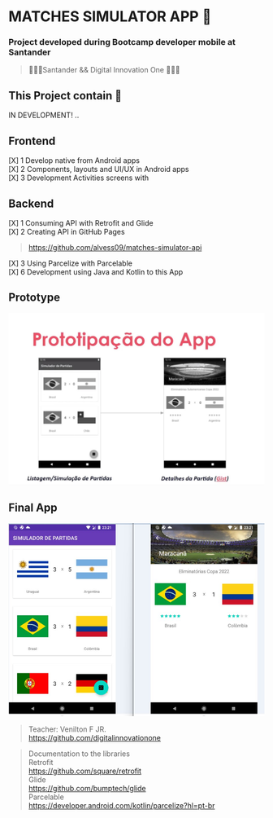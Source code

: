 # MATCHES SIMULATOR APP 🎲
### Project developed during Bootcamp developer mobile at Santander

> 🧑🏻‍💻Santander && Digital Innovation One 🧑🏻‍💻

## This Project contain 🚀

IN DEVELOPMENT! ..
## Frontend
[X] 1 Develop native from Android apps  </br>
[X] 2 Components, layouts and UI/UX in Android apps </br>
[X] 3 Development Activities screens with  </br>
## Backend
[X] 1 Consuming API with Retrofit and Glide</br>
[X] 2 Creating API in GitHub Pages </br>
> https://github.com/alvess09/matches-simulator-api

[X] 3 Using Parcelize with Parcelable </br>
[X] 6 Development using Java and Kotlin to this App</br>

## Prototype

![GitHub Logo](/prototypeOne.jpg)

## Final App

![GitHub Logo](/finalApp.jpg)

> Teacher: Venilton F JR. </br>
> https://github.com/digitalinnovationone


> Documentation to the libraries </br>
> Retrofit </br>
> https://github.com/square/retrofit </br>
> Glide </br>
> https://github.com/bumptech/glide </br>
> Parcelable </br>
> https://developer.android.com/kotlin/parcelize?hl=pt-br


